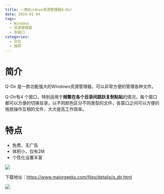 ```yaml
---
title: 一款Windows资源管理器Q-Dir
date: 2024-01-04
tags:
  - Windows
  - 资源管理器
  - 多窗口
categories:
  - 杂文
  - 推荐
---
```


# 简介

Q-Dir 是一款功能强大的Windows资源管理器，可以非常方便的管理各种文件。

Q-Dir有4 个窗口，特别适用于**频繁在各个目录间跳跃复制粘贴**的情况，每个窗口都可以方便的切换目录，以不同颜色区分不同类型的文件，各窗口之间可以方便的拖放操作互相的文件，大大提高工作效率。

# 特点

- 免费、无广告
- 体积小，仅有2M
- 个性化设置丰富

![](https://jsd.cdn.zzko.cn/gh/hfshaobing/picx-images-hosting@master/20240104/2024-01-04_003048.7k1n22xo5fs0.webp)

下载地址：https://www.majorgeeks.com/files/details/q_dir.html

![](https://jsd.cdn.zzko.cn/gh/hfshaobing/picx-images-hosting@master/20240104/2024-01-04_003828.5jmpgy1l13k0.webp)